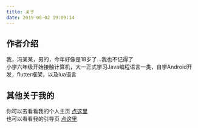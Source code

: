 ```yaml
---
title: 关于
date: 2019-08-02 19:09:14
---
```


## 作者介绍
我，冯某某，男的，今年好像是18岁了...我也不记得了  
小学六年级开始接触计算机，大一正式学习Java编程语言一类，自学Android开发，flutter框架，以及lua语言  
## 其他关于我的

你可以去看看我的个人主页 [点这里](https://dabai2017.gitee.io/home/)  
也可以看看我的引导页 [点这里](https://dabai2017.gitee.io/lead/)

